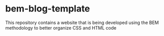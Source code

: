 # bem-blog-template
This repository contains a website that is being developed using the BEM methodology to better organize CSS and HTML code
